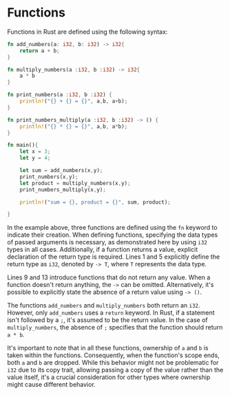 # Functions

Functions in Rust are defined using the following syntax:
```Rust linenums="1" title="Examples of functions" hl_lines="1 5 9 13"
fn add_numbers(a: i32, b: i32) -> i32{
    return a + b;
}

fn multiply_numbers(a :i32, b :i32) -> i32{
    a * b
}

fn print_numbers(a :i32, b :i32) {
    println!("{} + {} = {}", a,b, a+b);
}

fn print_numbers_multiply(a :i32, b :i32) -> () {
    println!("{} * {} = {}", a,b, a*b);
}

fn main(){
    let x = 3;
    let y = 4;

    let sum = add_numbers(x,y);
    print_numbers(x,y);
    let product = multiply_numbers(x,y);
    print_numbers_multiply(x,y);

    println!("sum = {}, product = {}", sum, product);

}
```

In the example above, three functions are defined using the `fn` keyword to indicate their creation. When defining functions, specifying the data types of passed arguments is necessary, as demonstrated here by using `i32` types in all cases. Additionally, if a function returns a value, explicit declaration of the return type is required. Lines 1 and 5 explicitly define the return type as `i32`, denoted by `-> T`, where `T` represents the data type.

Lines 9 and 13 introduce functions that do not return any value. When a function doesn't return anything, the `->` can be omitted. Alternatively, it's possible to explicitly state the absence of a return value using `-> ()`.

The functions `add_numbers` and `multiply_numbers` both return an `i32`. However, only `add_numbers` uses a `return` keyword. In Rust, if a statement isn't followed by a `;`, it's assumed to be the return value. In the case of `multiply_numbers`, the absence of `;` specifies that the function should return `a * b`.

It's important to note that in all these functions, ownership of `a` and `b` is taken within the functions. Consequently, when the function's scope ends, both `a` and `b` are dropped. While this behavior might not be problematic for `i32` due to its copy trait, allowing passing a copy of the value rather than the value itself, it's a crucial consideration for other types where ownership might cause different behavior.